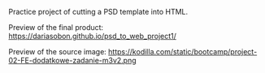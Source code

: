 Practice project of cutting a PSD template into HTML.

Preview of the final product: https://dariasobon.github.io/psd_to_web_project1/

Preview of the source image: https://kodilla.com/static/bootcamp/project-02-FE-dodatkowe-zadanie-m3v2.png
